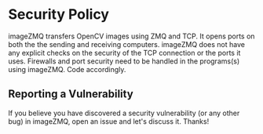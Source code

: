 # Security Policy

imageZMQ transfers OpenCV images using ZMQ and TCP. It opens ports on both the
the sending and receiving computers. imageZMQ does not have any explicit checks
on the security of the TCP connection or the ports it uses. Firewalls and port
security need to be handled in the programs(s) using imageZMQ. Code accordingly.

## Reporting a Vulnerability

If you believe you have discovered a security vulnerability (or any other bug)
in imageZMQ, open an issue and let's discuss it. Thanks!
